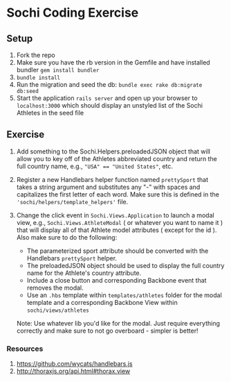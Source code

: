 # Sochi Coding Exercise

## Setup

1. Fork the repo
2. Make sure you have the rb version in the Gemfile and have installed bundler ```gem install bundler```
3. ```bundle install```
4. Run the migration and seed the db: ```bundle exec rake db:migrate db:seed``` 
5. Start the application ```rails server``` and open up your browser to ```localhost:3000``` which should display an unstyled list of the Sochi Athletes in the seed file 

## Exercise

1. Add something to the Sochi.Helpers.preloadedJSON object that will allow you to key off of the Athletes abbreviated country and return the full country name, e.g., ```"USA" == "United States"```, etc.

2. Register a new Handlebars helper function named ```prettySport``` that takes a string argument and substitutes any "-" with spaces and capitalizes the first letter of each word.  Make sure this is defined in the ```'sochi/helpers/template_helpers'``` file.
    
3. Change the click event in ```Sochi.Views.Application``` to launch a modal view, e.g., ```Sochi.Views.AthleteModal``` ( or whatever you want to name it ) that will display all of that Athlete model attributes ( except for the id ).  Also make sure to do the following:
    
    * The parameterized sport attribute should be converted with the Handlebars ```prettySport``` helper.
    * The preloadedJSON object should be used to display the full country name for the Athlete's country attribute.  
    * Include a close button and corresponding Backbone event that removes the modal.
    * Use an ```.hbs``` template within ```templates/athletes``` folder for the modal template and a corresponding Backbone View within ```sochi/views/athletes```
  
    Note: Use whatever lib you'd like for the modal.  Just require everything correctly and make sure to not go overboard - simpler is better!


### Resources

1. https://github.com/wycats/handlebars.js
2. http://thoraxjs.org/api.html#thorax.view
 

